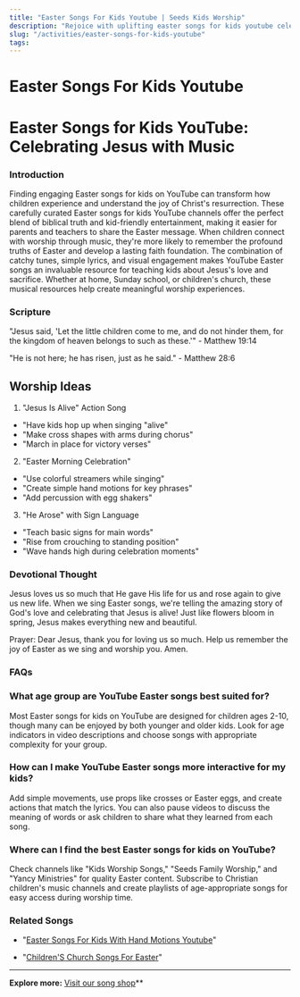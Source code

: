 ```yaml
---
title: "Easter Songs For Kids Youtube | Seeds Kids Worship"
description: "Rejoice with uplifting easter songs for kids youtube celebrating Jesus' resurrection. Easter worship resources for kids and Sunday school."
slug: "/activities/easter-songs-for-kids-youtube"
tags:
---
```


# Easter Songs For Kids Youtube

# Easter Songs for Kids YouTube: Celebrating Jesus with Music

### Introduction
Finding engaging Easter songs for kids on YouTube can transform how children experience and understand the joy of Christ's resurrection. These carefully curated Easter songs for kids YouTube channels offer the perfect blend of biblical truth and kid-friendly entertainment, making it easier for parents and teachers to share the Easter message. When children connect with worship through music, they're more likely to remember the profound truths of Easter and develop a lasting faith foundation. The combination of catchy tunes, simple lyrics, and visual engagement makes YouTube Easter songs an invaluable resource for teaching kids about Jesus's love and sacrifice. Whether at home, Sunday school, or children's church, these musical resources help create meaningful worship experiences.

### Scripture
"Jesus said, 'Let the little children come to me, and do not hinder them, for the kingdom of heaven belongs to such as these.'" - Matthew 19:14

"He is not here; he has risen, just as he said." - Matthew 28:6

## Worship Ideas
1. "Jesus Is Alive" Action Song
- "Have kids hop up when singing "alive"
- "Make cross shapes with arms during chorus"
- "March in place for victory verses"

2. "Easter Morning Celebration"
- "Use colorful streamers while singing"
- "Create simple hand motions for key phrases"
- "Add percussion with egg shakers"

3. "He Arose" with Sign Language
- "Teach basic signs for main words"
- "Rise from crouching to standing position"
- "Wave hands high during celebration moments"

### Devotional Thought
Jesus loves us so much that He gave His life for us and rose again to give us new life. When we sing Easter songs, we're telling the amazing story of God's love and celebrating that Jesus is alive! Just like flowers bloom in spring, Jesus makes everything new and beautiful.

Prayer: Dear Jesus, thank you for loving us so much. Help us remember the joy of Easter as we sing and worship you. Amen.

### FAQs

### What age group are YouTube Easter songs best suited for?
Most Easter songs for kids on YouTube are designed for children ages 2-10, though many can be enjoyed by both younger and older kids. Look for age indicators in video descriptions and choose songs with appropriate complexity for your group.

### How can I make YouTube Easter songs more interactive for my kids?
Add simple movements, use props like crosses or Easter eggs, and create actions that match the lyrics. You can also pause videos to discuss the meaning of words or ask children to share what they learned from each song.

### Where can I find the best Easter songs for kids on YouTube?
Check channels like "Kids Worship Songs," "Seeds Family Worship," and "Yancy Ministries" for quality Easter content. Subscribe to Christian children's music channels and create playlists of age-appropriate songs for easy access during worship time.

### Related Songs

- "[Easter Songs For Kids With Hand Motions Youtube](/activities/easter-songs-for-kids-with-hand-motions-youtube/)"

- "[Children'S Church Songs For Easter](/activities/children-s-church-songs-for-easter/)"

---

**Explore more:** [Visit our song shop](https://seedskidsworship.com/shop)**

<!-- Schema Markup -->
<script type="application/ld+json">
{
  "@context": "https://schema.org",
  "@type": "MusicRecording",
  "name": "Easter Songs For Kids Youtube",
  "byArtist": {
    "@type": "MusicGroup",
    "name": "Seeds Kids Worship"
  },
  "isFamilyFriendly": true,
  "url": "https://seedskidsworship.com/activities/easter-songs-for-kids-youtube/"
}
</script>
